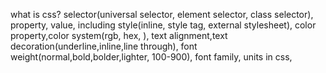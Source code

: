 what is css?
selector(universal selector, element selector, class selector), property, value, including style(inline, style tag, external stylesheet), color property,color system(rgb, hex, ), text alignment,text decoration(underline,inline,line through), font weight(normal,bold,bolder,lighter, 100-900), font family, units in css,  